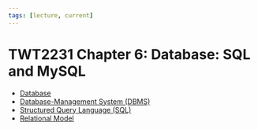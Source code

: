 ```yaml
---
tags: [lecture, current]
---
```


# TWT2231 Chapter 6: Database: SQL and MySQL

- [Database](202302101139.md)
- [Database-Management System (DBMS)](202302101137.md)
- [Structured Query Language (SQL)](202302231241.md)
- [Relational Model](202302101331.md)
